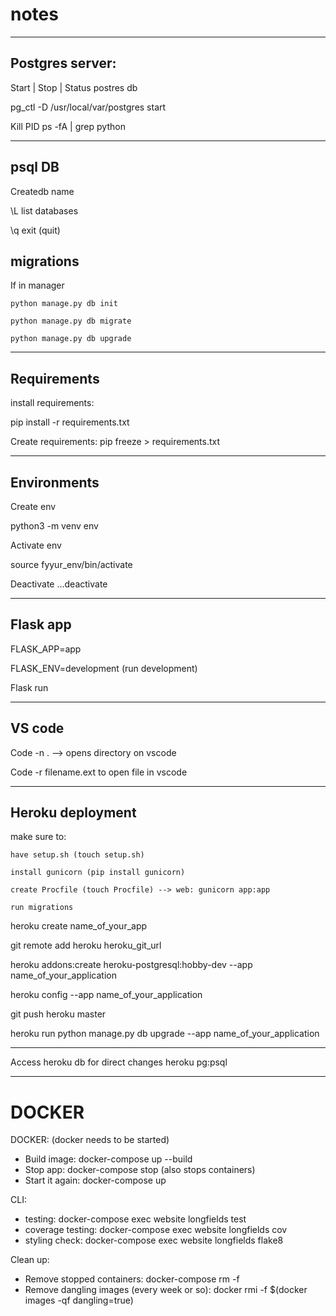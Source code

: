 # notes
---
## Postgres server: 
Start | Stop | Status postres db

pg_ctl -D /usr/local/var/postgres start

Kill PID ps -fA | grep python

---
## psql DB
Createdb name

\L list databases

\q exit (quit)

## migrations
If in manager 

	python manage.py db init
	
	python manage.py db migrate 
	
	python manage.py db upgrade
  
---
## Requirements
install requirements:

pip install -r requirements.txt

Create requirements:
pip freeze > requirements.txt

---
## Environments
Create env

python3 -m venv env

Activate env

source fyyur_env/bin/activate

Deactivate …deactivate

---
## Flask app
FLASK_APP=app

FLASK_ENV=development (run development)

Flask run

---
## VS code
Code -n . —> opens directory on vscode

Code -r filename.ext to open file in vscode

---
## Heroku deployment
make sure to:

	have setup.sh (touch setup.sh)
	
	install gunicorn (pip install gunicorn)
	
	create Procfile (touch Procfile) --> web: gunicorn app:app
	
	run migrations

heroku create name_of_your_app

git remote add heroku heroku_git_url

heroku addons:create heroku-postgresql:hobby-dev --app name_of_your_application

heroku config --app name_of_your_application

git push heroku master

heroku run python manage.py db upgrade --app name_of_your_application

---
Access heroku db for direct changes
heroku pg:psql

---
# DOCKER

DOCKER: (docker needs to be started)
- Build image: docker-compose up --build
- Stop app: docker-compose stop (also stops containers)
- Start it again: docker-compose up

CLI:
- testing: docker-compose exec website longfields test
- coverage testing: docker-compose exec website longfields cov
- styling check: docker-compose exec website longfields flake8

Clean up:
- Remove stopped containers: docker-compose rm -f
- Remove dangling images (every week or so): docker rmi -f $(docker images -qf dangling=true)
